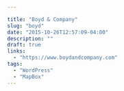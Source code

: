 ```yaml
---

title: "Boyd & Company"
slug: "boyd"
date: "2015-10-26T12:57:09-04:00"
description: ""
draft: true
links:
  - "https://www.boydandcompany.com"
tags:
  - "WordPress"
  - "MapBox"
---
```

